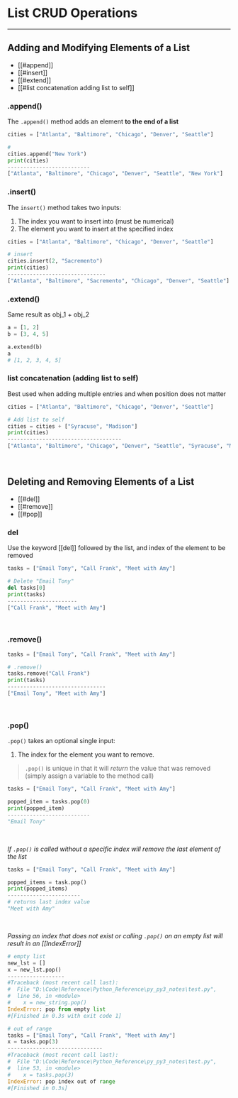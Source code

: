 # List CRUD Operations
--- 

## Adding and Modifying Elements of a List
- [[#append]]
- [[#insert]]
- [[#extend]]
- [[#list concatenation adding list to self]]


### .append()
The `.append()` method adds an element **to the end of a list**

```py
cities = ["Atlanta", "Baltimore", "Chicago", "Denver", "Seattle"]

#
cities.append("New York")
print(cities)
--------------------------
["Atlanta", "Baltimore", "Chicago", "Denver", "Seattle", "New York"]
```

### .insert()
The `insert()` method takes two inputs:
1. The index you want to insert into (must be numerical)
2. The element you want to insert at the specified index

```py
cities = ["Atlanta", "Baltimore", "Chicago", "Denver", "Seattle"]

# insert
cities.insert(2, "Sacremento")
print(cities)
-------------------------------
["Atlanta", "Baltimore", "Sacremento", "Chicago", "Denver", "Seattle"]

```

### .extend()
Same result as obj_1 + obj_2
```py
a = [1, 2]
b = [3, 4, 5]

a.extend(b)
a
# [1, 2, 3, 4, 5]
```

### list concatenation (adding list to self)
Best used when adding multiple entries and when position does not matter
```py
cities = ["Atlanta", "Baltimore", "Chicago", "Denver", "Seattle"]

# Add list to self 
cities = cities + ["Syracuse", "Madison"]
print(cities)
------------------------------------
["Atlanta", "Baltimore", "Chicago", "Denver", "Seattle", "Syracuse", "Madison"]
```
<br>

## Deleting and Removing Elements of a List
- [[#del]]
- [[#remove]]
- [[#pop]]


### del
Use the keyword [[del]] followed by the list, and index of the element to be removed
```py
tasks = ["Email Tony", "Call Frank", "Meet with Amy"]

# Delete "Email Tony"
del tasks[0]
print(tasks)
----------------------
["Call Frank", "Meet with Amy"]
```
<br>

### .remove()
```py
tasks = ["Email Tony", "Call Frank", "Meet with Amy"]

# .remove()
tasks.remove("Call Frank")
print(tasks)
-------------------------------
["Email Tony", "Meet with Amy"]

```
<br>

### .pop()
`.pop()` takes an optional single input:
1. The index for the element you want to remove. 

> `.pop()` is unique in that it will *return* the value that was removed (simply assign a variable to the method call)<br>
```py
tasks = ["Email Tony", "Call Frank", "Meet with Amy"]

popped_item = tasks.pop(0)
print(popped_item)
--------------------------
"Email Tony"
```
<br>

*If `.pop()` is called without a specific index will remove the last element of the list*
```py
tasks = ["Email Tony", "Call Frank", "Meet with Amy"]

popped_items = task.pop()
print(popped_items)
-----------------------
# returns last index value
"Meet with Amy"
```
<br>

*Passing an index that does not exist or calling `.pop()` on an empty list will result in an [[IndexError]]*<br>
```py
# empty list
new_lst = []
x = new_lst.pop()
------------------
#Traceback (most recent call last):
#  File "D:\Code\Reference\Python_Reference\py_py3_notes\test.py", 
#  line 56, in <module>
#    x = new_string.pop()
IndexError: pop from empty list
#[Finished in 0.3s with exit code 1]

# out of range
tasks = ["Email Tony", "Call Frank", "Meet with Amy"]
x = tasks.pop(3)
------------------------------
#Traceback (most recent call last):
#  File "D:\Code\Reference\Python_Reference\py_py3_notes\test.py", 
#  line 53, in <module>
#    x = tasks.pop(3)
IndexError: pop index out of range
#[Finished in 0.3s]
```